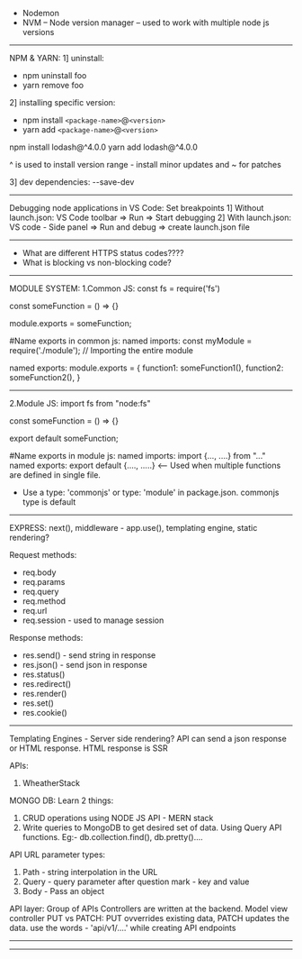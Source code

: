 - Nodemon
- NVM – Node version manager – used to work with multiple node js versions

---

NPM & YARN:
1] uninstall:

- npm uninstall foo
- yarn remove foo

2] installing specific version:

- npm install `<package-name>`@`<version>`
- yarn add `<package-name>`@`<version>`

npm install lodash@^4.0.0
yarn add lodash@^4.0.0

^ is used to install version range - install minor updates and ~ for patches

3] dev dependencies:
--save-dev

---

Debugging node applications in VS Code: Set breakpoints
1] Without launch.json: VS Code toolbar => Run => Start debugging
2] With launch.json: VS code - Side panel => Run and debug => create launch.json file

---

- What are different HTTPS status codes????
- What is blocking vs non-blocking code?

---

MODULE SYSTEM:
1.Common JS:
const fs = require('fs')

const someFunction = () => {}

module.exports = someFunction;

#Name exports in common js:
named imports:
const myModule = require('./module'); // Importing the entire module

named exports:
module.exports = {
function1: someFunction1(),
function2: someFunction2(),
}

---

2.Module JS:
import fs from "node:fs"

const someFunction = () => {}

export default someFunction;

#Name exports in module js:
named imports: import {..., ....} from "..."
named exports: export default {...., .....} <-- Used when multiple functions are defined in single file.

- Use a type: 'commonjs' or type: 'module' in package.json. commonjs type is default

---

EXPRESS:
next(), middleware - app.use(), templating engine, static rendering?

Request methods:

- req.body
- req.params
- req.query
- req.method
- req.url
- req.session - used to manage session

Response methods:

- res.send() - send string in response
- res.json() - send json in response
- res.status()
- res.redirect()
- res.render()
- res.set()
- res.cookie()

---

Templating Engines - Server side rendering?
API can send a json response or HTML response. HTML response is SSR

APIs:

1. WheatherStack

MONGO DB:
Learn 2 things:

1. CRUD operations using NODE JS API - MERN stack
2. Write queries to MongoDB to get desired set of data.
   Using Query API functions. Eg:- db.collection.find(), db.pretty()....

API URL parameter types:

1. Path - string interpolation in the URL
2. Query - query parameter after question mark - key and value
3. Body - Pass an object

API layer: Group of APIs
Controllers are written at the backend. Model view controller
PUT vs PATCH: PUT ovverrides existing data, PATCH updates the data.
use the words - 'api/v1/....' while creating API endpoints

---

---
